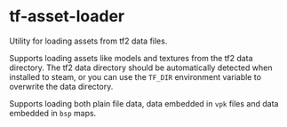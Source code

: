 # tf-asset-loader

Utility for loading assets from tf2 data files.

Supports loading assets like models and textures from the tf2 data directory. The tf2 data directory should be
automatically detected when installed to steam, or you can use the `TF_DIR` environment variable to overwrite the data
directory.

Supports loading both plain file data, data embedded in `vpk` files and data embedded in `bsp` maps.
